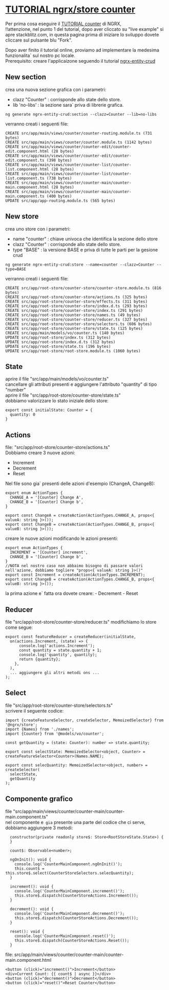 # [TUTORIAL ngrx/store counter](https://ngrx.io/guide/store#tutorial) 
Per prima cosa eseguire il [TUTORIAL counter](https://ngrx.io/guide/store#tutorial) di NGRX,  
!!attenzione, nel punto 1 del tutorial, dopo aver cliccato su "live example" si apre stackblitz.com, in questa pagina prima di iniziare lo sviluppo dovete cliccare sul pulsante blu "Fork".

Dopo aver finito il tutorial online, proviamo ad implementare la medesima funzionalita` sul nostro pc locale.   
Prerequisito: creare l'applicaizone seguendo il tutorial [ngrx-entity-crud](https://www.npmjs.com/package/ngrx-entity-crud)

## New section
crea una nuova sezione grafica con i parametri:
 - clazz "Counter" : corrisponde allo state dello store.
 - lib 'no-libs' : la sezione sara` priva di librerie grafica.
```
ng generate ngrx-entity-crud:section --clazz=Counter --lib=no-libs
```
verranno creati i seguenti file:
```
CREATE src/app/main/views/counter/counter-routing.module.ts (731 bytes)
CREATE src/app/main/views/counter/counter.module.ts (1142 bytes)
CREATE src/app/main/views/counter/counter-edit/counter-edit.component.html (28 bytes)
CREATE src/app/main/views/counter/counter-edit/counter-edit.component.ts (398 bytes)
CREATE src/app/main/views/counter/counter-list/counter-list.component.html (28 bytes)
CREATE src/app/main/views/counter/counter-list/counter-list.component.ts (738 bytes)
CREATE src/app/main/views/counter/counter-main/counter-main.component.html (28 bytes)
CREATE src/app/main/views/counter/counter-main/counter-main.component.ts (400 bytes)
UPDATE src/app/app-routing.module.ts (565 bytes)
```

## New store
crea uno store con i parametri:
 - name "counter" : chiave univoca che identifica la sezione dello store
 - clazz "Counter" : corrisponde allo state dello store.
 - type "BASE" : la versione BASE e priva di tutte le parti per la gesione crud
```
ng generate ngrx-entity-crud:store --name=counter --clazz=Counter --type=BASE
```
verranno creati i seguenti file:
```
CREATE src/app/root-store/counter-store/counter-store.module.ts (816 bytes)
CREATE src/app/root-store/counter-store/actions.ts (325 bytes)
CREATE src/app/root-store/counter-store/effects.ts (311 bytes)
CREATE src/app/root-store/counter-store/index.d.ts (293 bytes)
CREATE src/app/root-store/counter-store/index.ts (291 bytes)
CREATE src/app/root-store/counter-store/names.ts (49 bytes)
CREATE src/app/root-store/counter-store/reducer.ts (327 bytes)
CREATE src/app/root-store/counter-store/selectors.ts (606 bytes)
CREATE src/app/root-store/counter-store/state.ts (125 bytes)
CREATE src/app/main/models/vo/counter.ts (140 bytes)
UPDATE src/app/root-store/index.ts (312 bytes)
UPDATE src/app/root-store/index.d.ts (312 bytes)
UPDATE src/app/root-store/state.ts (196 bytes)
UPDATE src/app/root-store/root-store.module.ts (1060 bytes)
```
## State
aprire il file "src/app/main/models/vo/counter.ts"   
cancellare gli attributi presenti e aggiungere l'attributo "quantity" di tipo "number"   
aprire il file "src/app/root-store/counter-store/state.ts"   
dobbiamo valorizzare lo stato iniziale dello store:
```
export const initialState: Counter = {
  quantity: 0
}
```

## Actions
file: "src/app/root-store/counter-store/actions.ts"  
Dobbiamo creare 3 nuove azioni:
- Increment
- Decrement
- Reset
    
Nel file sono gia` presenti delle azioni d'esempio (ChangeA, ChangeB):
```
export enum ActionTypes {
  CHANGE_A = '[Counter] Change A',
  CHANGE_B = '[Counter] Change b',
}

export const ChangeA = createAction(ActionTypes.CHANGE_A, props<{ valueA: string }>());
export const ChangeB = createAction(ActionTypes.CHANGE_B, props<{ valueB: string }>());
```
creare le nuove azioni modificando le azioni presenti:
```
export enum ActionTypes {
  INCREMENT = '[Counter] increment',
  CHANGE_B = '[Counter] Change b',
}
//NOTA nel nostro caso non abbaimo bisogno di passare valori nell'azione, dobbiamo togliere "props<{ valueA: string }>()"
export const Increment = createAction(ActionTypes.INCREMENT);
export const ChangeB = createAction(ActionTypes.CHANGE_B, props<{ valueB: string }>());
```
la prima azione e` fatta ora dovete creare:
    - Decrement
    - Reset
    
## Reducer
file "src/app/root-store/counter-store/reducer.ts"
modifichiamo lo store come segue:

```
export const featureReducer = createReducer(initialState,
  on(actions.Increment, (state) => {
      console.log('actions.Increment');
      const quantity = state.quantity + 1;
      console.log('quantity', quantity);
      return {quantity};
    },
  ),
  ... aggiungere gli altri metodi ons ...
);
```

## Select
file "src/app/root-store/counter-store/selectors.ts"   
scrivere il seguente codice:
```
import {createFeatureSelector, createSelector, MemoizedSelector} from '@ngrx/store';
import {Names} from './names';
import {Counter} from '@models/vo/counter';

const getQuantity = (state: Counter): number => state.quantity;

export const selectState: MemoizedSelector<object, Counter> = createFeatureSelector<Counter>(Names.NAME);

export const selecQuantity: MemoizedSelector<object, number> = createSelector(
  selectState,
  getQuantity
);

```
## Componente grafico
file "src/app/main/views/counter/counter-main/counter-main.component.ts"   
nel componente e` gia` presente una parte del codice che ci serve, dobbiamo aggiungere 3 metodi:

```
  constructor(private readonly store$: Store<RootStoreState.State>) {
  }

  count$: Observable<number>;

  ngOnInit(): void {
    console.log('CounterMainComponent.ngOnInit()');
    this.count$ = this.store$.select(CounterStoreSelectors.selecQuantity);
  }

  increment(): void {
    console.log('CounterMainComponent.increment()');
    this.store$.dispatch(CounterStoreActions.Increment());
  }

  decrement(): void {
    console.log('CounterMainComponent.decrement()');
    this.store$.dispatch(CounterStoreActions.Decrement());
  }

  reset(): void {
    console.log('CounterMainComponent.reset()');
    this.store$.dispatch(CounterStoreActions.Reset());
  }
```

file: src/app/main/views/counter/counter-main/counter-main.component.html
```
<button (click)="increment()">Increment</button>
<div>Current Count: {{ count$ | async }}</div>
<button (click)="decrement()">Decrement</button>
<button (click)="reset()">Reset Counter</button>
```
